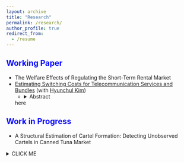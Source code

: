 ```yaml
---
layout: archive
title: "Research"
permalink: /research/
author_profile: true
redirect_from:
  - /resume
---
```




<span style="color:blue">Working Paper</span>
---
* The Welfare Effects of Regulating the Short-Term Rental Market
* [Estimating Switching Costs for Telecommunication Services and Bundles](https://papers.ssrn.com/sol3/papers.cfm?abstract_id=3787321) (with [Hyunchul Kim](https://hyunkimecon.github.io/))
  * <details><summary>Abstract</summary>
  here
  </details>




<span style="color:blue">Work in Progress</span>
---
*  A Structural Estimation of Cartel Formation: Detecting Unobserved Cartels in Canned Tuna Market


<details><summary>CLICK ME</summary>
<p>

#### yes, even hidden code blocks!

```python
print("hello world!")
```

</p>
</details>
